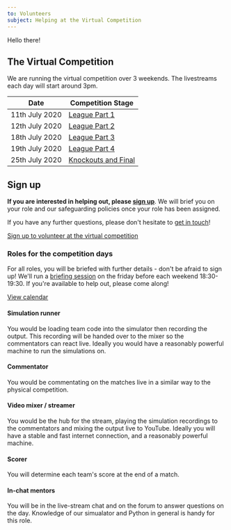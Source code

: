 ```yaml
---
to: Volunteers
subject: Helping at the Virtual Competition
---
```


Hello there!

## The Virtual Competition

We are running the virtual competition over 3 weekends. The livestreams each day will start around 3pm.

| Date           | Competition Stage                                                   |
|----------------|---------------------------------------------------------------------|
| 11th July 2020 | [League Part 1](https://studentrobotics.org/events/sr2020/virtual-competition-league-1/)       |
| 12th July 2020 | [League Part 2](https://studentrobotics.org/events/sr2020/virtual-competition-league-2/)       |
| 18th July 2020 | [League Part 3](https://studentrobotics.org/events/sr2020/virtual-competition-league-3/)       |
| 19th July 2020 | [League Part 4](https://studentrobotics.org/events/sr2020/virtual-competition-league-4/)       |
| 25th July 2020 | [Knockouts and Final](https://studentrobotics.org/events/sr2020/virtual-competition-knockouts/)|


## Sign up

**If you are interested in helping out, please [sign up](https://forms.gle/zdSoX35KRqip2VA9A)**. We will brief you on your role and our safeguarding policies once your role has been assigned.

If you have any further questions, please don't hesitate to [get in touch](competition-team@studentrobotics.org)!

[Sign up to volunteer at the virtual competition](https://forms.gle/zdSoX35KRqip2VA9A)

### Roles for the competition days

For all roles, you will be briefed with further details - don't be afraid to sign up! We'll run a [briefing session](https://meet.google.com/uzd-hopo-hos) on the friday before each weekend 18:30-19:30. If you're available to help out, please come along!

[View calendar](https://calendar.google.com/calendar/embed?src=studentrobotics.org_oqdjasvpps8smo0d5nte417rak%40group.calendar.google.com&ctz=Europe%2FLondon)

#### Simulation runner

You would be loading team code into the simulator then recording the output.
This recording will be handed over to the mixer so the commentators can react live.
Ideally you would have a reasonably powerful machine to run the simulations on.

#### Commentator

You would be commentating on the matches live in a similar way to the physical competition.

#### Video mixer / streamer

You would be the hub for the stream, playing the simulation recordings to the commentators and mixing the output live to YouTube.
Ideally you will have a stable and fast internet connection, and a reasonably powerful machine.

#### Scorer

You will determine each team's score at the end of a match.

#### In-chat mentors

You will be in the live-stream chat and on the forum to answer questions on the day.
Knowledge of our simualator and Python in general is handy for this role.
